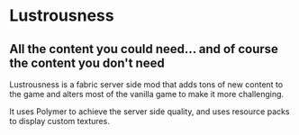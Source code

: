 # Lustrousness
## All the content you could need... and of course the content you don't need

Lustrousness is a fabric server side mod that adds tons of new content to the game and alters most of the vanilla game to make it more challenging.

It uses Polymer to achieve the server side quality, and uses resource packs to display custom textures.


